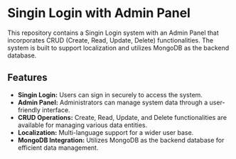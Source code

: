 # Singin Login with Admin Panel

This repository contains a Singin Login system with an Admin Panel that incorporates CRUD (Create, Read, Update, Delete) functionalities. The system is built to support localization and utilizes MongoDB as the backend database.

## Features

- **Singin Login:** Users can sign in securely to access the system.
- **Admin Panel:** Administrators can manage system data through a user-friendly interface.
- **CRUD Operations:** Create, Read, Update, and Delete functionalities are available for managing various data entities.
- **Localization:** Multi-language support for a wider user base.
- **MongoDB Integration:** Utilizes MongoDB as the backend database for efficient data management.
